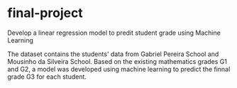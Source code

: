 # final-project

Develop a linear regression model to predit student grade using Machine Learning

The dataset contains the students' data from Gabriel Pereira School and Mousinho da Silveira School. Based on the existing mathematics grades G1 and G2, a model was developed using machine learning to predict the finnal grade G3 for each student. 
